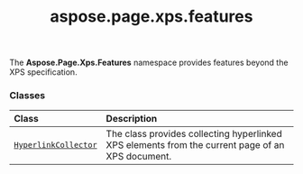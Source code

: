 ﻿---
title: aspose.page.xps.features
second_title: Aspose.Page for Python via .NET API References
description: 
type: docs
weight: 10
url: /python-net/aspose.page.xps.features/
is_root: false
---

The **Aspose.Page.Xps.Features**  namespace provides features beyond the XPS specification.

### Classes
| Class | Description |
| :- | :- |
| [`HyperlinkCollector`](/page/python-net/aspose.page.xps.features/hyperlinkcollector) | The class provides collecting hyperlinked XPS elements from the current page of an XPS document. |


